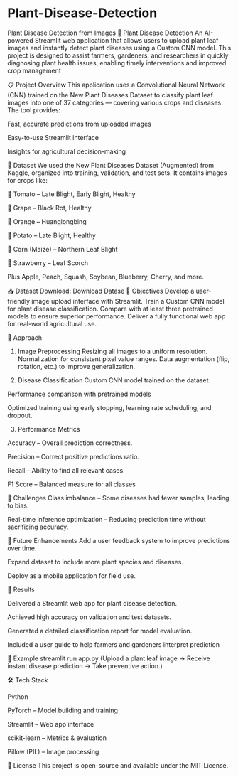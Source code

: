 # Plant-Disease-Detection
Plant Disease Detection from Images 
🌿 Plant Disease Detection
An AI-powered Streamlit web application that allows users to upload plant leaf images and instantly detect plant diseases using a Custom CNN model.
This project is designed to assist farmers, gardeners, and researchers in quickly diagnosing plant health issues, enabling timely interventions and improved crop management

📋 Project Overview
This application uses a Convolutional Neural Network (CNN) trained on the New Plant Diseases Dataset to classify plant leaf images into one of 37 categories — covering various crops and diseases.
The tool provides:

Fast, accurate predictions from uploaded images

Easy-to-use Streamlit interface

Insights for agricultural decision-making

📂 Dataset
We used the New Plant Diseases Dataset (Augmented) from Kaggle, organized into training, validation, and test sets.
It contains images for crops like:

🍅 Tomato – Late Blight, Early Blight, Healthy

🍇 Grape – Black Rot, Healthy

🍊 Orange – Huanglongbing

🥔 Potato – Late Blight, Healthy

🌽 Corn (Maize) – Northern Leaf Blight

🍓 Strawberry – Leaf Scorch

Plus Apple, Peach, Squash, Soybean, Blueberry, Cherry, and more.

📥 Dataset Download:
Download Datase
🎯 Objectives
Develop a user-friendly image upload interface with Streamlit.
Train a Custom CNN model for plant disease classification.
Compare with at least three pretrained models to ensure superior performance.
Deliver a fully functional web app for real-world agricultural use.

🚀 Approach

1. Image Preprocessing
Resizing all images to a uniform resolution.
Normalization for consistent pixel value ranges.
Data augmentation (flip, rotation, etc.) to improve generalization.

2. Disease Classification
Custom CNN model trained on the dataset.

Performance comparison with pretrained models 

Optimized training using early stopping, learning rate scheduling, and dropout.

3. Performance Metrics

Accuracy – Overall prediction correctness.

Precision – Correct positive predictions ratio.

Recall – Ability to find all relevant cases.

F1 Score – Balanced measure for all classes

🚧 Challenges
Class imbalance – Some diseases had fewer samples, leading to bias.

Real-time inference optimization – Reducing prediction time without sacrificing accuracy.

🔮 Future Enhancements
Add a user feedback system to improve predictions over time.

Expand dataset to include more plant species and diseases.

Deploy as a mobile application for field use.

🌱 Results

Delivered a Streamlit web app for plant disease detection.

Achieved high accuracy on validation and test datasets.

Generated a detailed classification report for model evaluation.

Included a user guide to help farmers and gardeners interpret prediction

📸 Example
streamlit run app.py
(Upload a plant leaf image → Receive instant disease prediction → Take preventive action.)

🛠 Tech Stack

Python

PyTorch – Model building and training

Streamlit – Web app interface

scikit-learn – Metrics & evaluation

Pillow (PIL) – Image processing

📜 License
This project is open-source and available under the MIT License.
